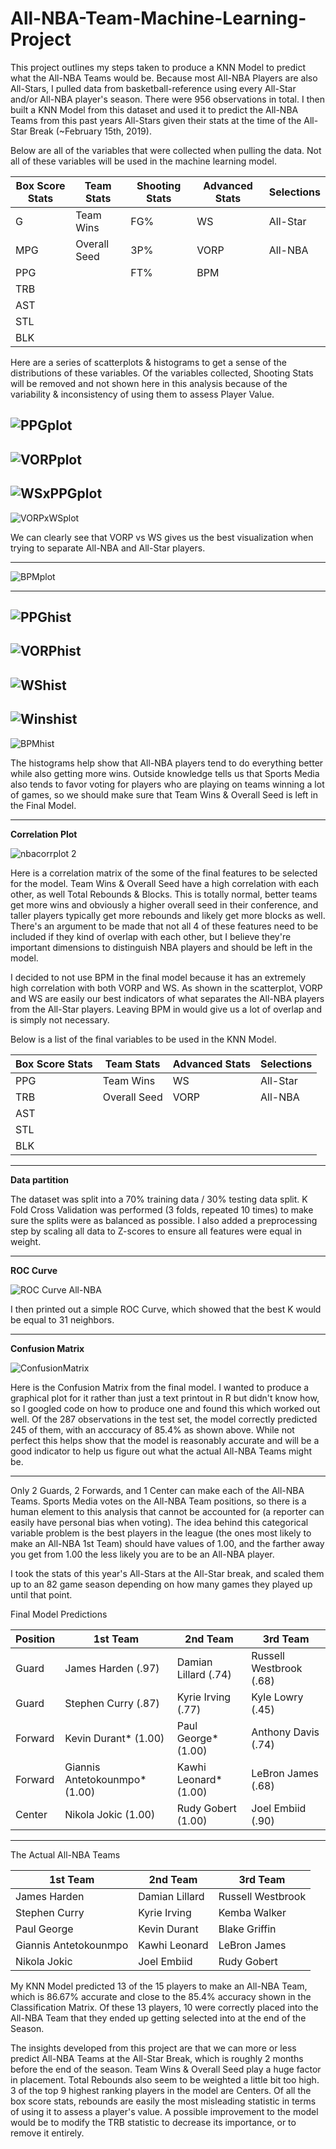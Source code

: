 # All-NBA-Team-Machine-Learning-Project
This project outlines my steps taken to produce a KNN Model to predict what the All-NBA Teams would be.  Because most All-NBA Players are also All-Stars, I pulled data from basketball-reference using every All-Star and/or All-NBA player's season.  There were 956 observations in total.  I then built a KNN Model from this dataset and used it to predict the All-NBA Teams from this past years All-Stars given  their stats at the time of the All-Star Break (~February 15th, 2019).  

Below are all of the variables that were collected when pulling the data.  Not all of these variables will be used in the machine learning model.

| Box Score Stats  |  Team Stats         |  Shooting Stats          |  Advanced Stats       | Selections          |
| -------------    | ------------------- | ------------------------ | --------------------- | ------------------- |
| G                | Team Wins           |   FG%                    |   WS                  |   All-Star          |
| MPG              | Overall Seed        |   3P%                    |   VORP                |   All-NBA           |
| PPG              |                     |   FT%                    |   BPM                 |                     |
| TRB              |
| AST              |
| STL              |
| BLK              |

Here are a series of scatterplots & histograms to get a sense of the distributions of these variables.  Of the variables collected, Shooting Stats will be removed and not shown here in this analysis because of the variability & inconsistency of using them to assess Player Value.  

![PPGplot](https://user-images.githubusercontent.com/16946556/64451250-a4342d00-d098-11e9-9bca-8d971425bbcc.png)
------------------------------------------------------------------------------------------------------------------------------------------

![VORPplot](https://user-images.githubusercontent.com/16946556/64449333-7d73f780-d094-11e9-8b6a-e854a003b828.png)
------------------------------------------------------------------------------------------------------------------------------------------

![WSxPPGplot](https://user-images.githubusercontent.com/16946556/64449372-9086c780-d094-11e9-8f2c-a2bd018fe49f.png)
------------------------------------------------------------------------------------------------------------------------------------------

![VORPxWSplot](https://user-images.githubusercontent.com/16946556/64449381-967ca880-d094-11e9-95c9-5ae6b8bc3714.png)

We can clearly see that VORP vs WS gives us the best visualization when trying to separate All-NBA and All-Star players.

------------------------------------------------------------------------------------------------------------------------------------------

![BPMplot](https://user-images.githubusercontent.com/16946556/64814117-b6f6a800-d557-11e9-8743-c10733f3cd1f.png)


------------------------------------------------------------------------------------------------------------------------------------------

![PPGhist](https://user-images.githubusercontent.com/16946556/64449384-9aa8c600-d094-11e9-936f-5ad4f48de43a.png)
------------------------------------------------------------------------------------------------------------------------------------------

![VORPhist](https://user-images.githubusercontent.com/16946556/64449386-9da3b680-d094-11e9-8a15-24d23d00f8a2.png)
------------------------------------------------------------------------------------------------------------------------------------------

![WShist](https://user-images.githubusercontent.com/16946556/64449389-a0061080-d094-11e9-83e4-699196c6571c.png)
------------------------------------------------------------------------------------------------------------------------------------------

![Winshist](https://user-images.githubusercontent.com/16946556/64449396-a1cfd400-d094-11e9-9ea4-30c3e9c4c427.png)
------------------------------------------------------------------------------------------------------------------------------------------

![BPMhist](https://user-images.githubusercontent.com/16946556/64814123-b9590200-d557-11e9-8d7c-3297a6b55426.png)

The histograms help show that All-NBA players tend to do everything better while also getting more wins.  Outside knowledge tells us that Sports Media also tends to favor voting for players who are playing on teams winning a lot of games, so we should make sure that Team  Wins & Overall Seed is left in the Final Model.  

------------------------------------------------------------------------------------------------------------------------------------------

**Correlation Plot**

![nbacorrplot 2](https://user-images.githubusercontent.com/16946556/64814019-7f87fb80-d557-11e9-84f0-f7136972134e.png)


Here is a correlation matrix of the some of the final features to be selected for the model. Team Wins & Overall Seed have a high correlation with each other, as well Total Rebounds & Blocks.  This is totally normal, better teams get more wins and obviously a higher overall seed in their conference, and taller players typically get more rebounds and likely get more blocks as well.  There's an argument to be made that not all 4 of these features need to be included if they kind of overlap with each other, but I believe they're important dimensions to distinguish NBA players and should be left in the model.  

I decided to not use BPM in the final model because it has an extremely high correlation with both VORP and WS.  As shown in the scatterplot, VORP and WS are easily our best indicators of what separates the All-NBA players from the All-Star players.  Leaving BPM in would give us a lot of overlap and is simply not necessary.

Below is a list of the final variables to be used in the KNN Model.  

| Box Score Stats  |  Team Stats         | Advanced Stats       | Selections          |
| -------------    | ------------------- | ---------------------| ------------------- |
| PPG              | Team Wins           |  WS                  |   All-Star          |
| TRB              | Overall Seed        |  VORP                |   All-NBA           |
| AST              |                     | 
| STL              |
| BLK              |
 
------------------------------------------------------------------------------------------------------------------------------------------

**Data partition**

The dataset was split into a 70% training data / 30% testing data split.  K Fold Cross Validation was performed (3 folds, repeated 10 times) to make sure the splits were as balanced as possible.  I also added a preprocessing step by scaling all data to Z-scores to ensure all features were equal in weight.

------------------------------------------------------------------------------------------------------------------------------------------
**ROC Curve**

![ROC Curve All-NBA](https://user-images.githubusercontent.com/16946556/64449408-aac0a580-d094-11e9-8a02-463cec5b2221.png)

I then printed out a simple ROC Curve, which showed that the best K would be equal to 31 neighbors.

------------------------------------------------------------------------------------------------------------------------------------------
**Confusion Matrix**

![ConfusionMatrix](https://user-images.githubusercontent.com/16946556/64449401-a85e4b80-d094-11e9-9fad-f94418b5adda.png)

Here is the Confusion Matrix from the final model.  I wanted to produce a graphical plot for it rather than just a text printout in R but didn't know how, so I googled code on how to produce one and found this which worked out well.  Of the 287 observations in the test set, the model correctly predicted 245 of them, with an acccuracy of 85.4% as shown above.  While not perfect this helps show that the model is reasonably accurate and will be a good indicator to help us figure out what the actual All-NBA Teams might be. 

------------------------------------------------------------------------------------------------------------------------------------------


Only 2 Guards, 2 Forwards, and 1 Center can make each of the All-NBA Teams. Sports Media votes on the All-NBA Team positions, so there is a human element to this analysis that cannot be accounted for (a reporter can easily have personal bias when voting).  The idea behind this categorical variable problem is the best players in the league (the ones most likely to make an All-NBA 1st Team) should have values of 1.00, and the farther away you get from 1.00 the less likely you are to be an All-NBA player.

I took the stats of this year's All-Stars at the All-Star break, and scaled them up to an 82 game season depending on how many games they played up until that point.

Final Model Predictions

| Position      | 1st  Team     |   2nd Team    |   3rd  Team   |
| ------------- | ------------- | ------------- | ------------- |
| Guard         | James Harden  (.97)            | Damian Lillard  (.74) | Russell Westbrook  (.68) |
| Guard         | Stephen Curry  (.87)           | Kyrie Irving  (.77)   | Kyle Lowry  (.45)        |
| Forward       | Kevin Durant*  (1.00)          | Paul George*  (1.00)  | Anthony Davis (.74)      |
| Forward       | Giannis Antetokounmpo*  (1.00) | Kawhi Leonard*  (1.00)| LeBron James  (.68)      |  
| Center        | Nikola Jokic  (1.00)           | Rudy Gobert  (1.00)   | Joel Embiid  (.90)       | 


------------------------------------------------------------------------------------------------------------------------------------------
The Actual All-NBA Teams

| 1st  Team     |   2nd Team    |   3rd  Team   |
| ------------- | ------------- | ------------- |
| James Harden           | Damian Lillard | Russell Westbrook |
| Stephen Curry          | Kyrie Irving   | Kemba Walker      |
| Paul George            | Kevin Durant   | Blake Griffin     |
| Giannis Antetokounmpo  | Kawhi Leonard  | LeBron James      |  
| Nikola Jokic           | Joel Embiid    | Rudy Gobert       | 

My KNN Model predicted 13 of the 15 players to make an All-NBA Team, which is 86.67% accurate and close to the 85.4% accuracy shown in the Classification Matrix.  Of these 13 players, 10 were correctly placed into the All-NBA Team that they ended up getting selected into at the end of the Season.  

The insights developed from this project are that we can more or less predict All-NBA Teams at the All-Star Break, which is roughly 2 months before the end of the season.  Team Wins & Overall Seed play a huge factor in placement.  Total Rebounds also seem to be weighted a little bit too high.  3 of the top 9 highest ranking players in the model are Centers.  Of all the box score stats, rebounds are easily the most misleading statistic in terms of using it to assess a player's value.  A possible improvement to the model would be to modify the TRB statistic to decrease its importance, or to remove it entirely.
